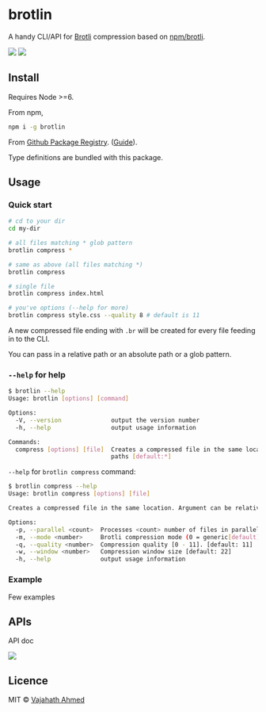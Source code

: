 # brotlin

A handy CLI/API for [Brotli](https://github.com/google/brotli) compression based on [npm/brotli](https://www.npmjs.com/package/brotli).

![](https://github.com/vajahath/brotlin/workflows/Build/badge.svg) [![](https://img.shields.io/badge/TypeScript-Ready-blue.svg)](https://www.typescriptlang.org/)

## Install

Requires Node >=6.

From npm,

```sh
npm i -g brotlin
```

From [Github Package Registry](https://github.com/vajahath/brotlin/packages). ([Guide](https://help.github.com/en/github/managing-packages-with-github-packages/configuring-npm-for-use-with-github-packages)).

Type definitions are bundled with this package.

## Usage

### Quick start

```bash
# cd to your dir
cd my-dir

# all files matching * glob pattern
brotlin compress *

# same as above (all files matching *)
brotlin compress

# single file
brotlin compress index.html

# you've options (--help for more)
brotlin compress style.css --quality 8 # default is 11
```

A new compressed file ending with `.br` will be created for every file feeding in to the CLI.

You can pass in a relative path or an absolute path or a glob pattern.

### `--help` for help

```bash
$ brotlin --help
Usage: brotlin [options] [command]

Options:
  -V, --version              output the version number
  -h, --help                 output usage information

Commands:
  compress [options] [file]  Creates a compressed file in the same location. Argument can be relative/absolute/glob
                             paths [default:*]
```

`--help` for `brotlin compress` command:

```bash
$ brotlin compress --help
Usage: brotlin compress [options] [file]

Creates a compressed file in the same location. Argument can be relative/absolute/glob paths [default:*]

Options:
  -p, --parallel <count>  Processes <count> number of files in parallel. [default: 1]
  -m, --mode <number>     Brotli compression mode (0 = generic[default], 1 = text, 2 = font (WOFF2))
  -q, --quality <number>  Compression quality [0 - 11]. [default: 11]
  -w, --window <number>   Compression window size [default: 22]
  -h, --help              output usage information
```

### Example

Few examples

## APIs

API doc

[![](https://img.shields.io/badge/built%20with-ts--np%203-lightgrey?style=flat-square)](https://github.com/vajahath/generator-ts-np) <!--(TSNP VERSION: 3.2.0)-->

## Licence

MIT &copy; [Vajahath Ahmed](https://twitter.com/vajahath7)
